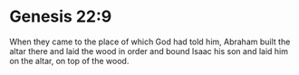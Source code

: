 # Genesis 22:9

When they came to the place of which God had told him, Abraham built the altar there and laid the wood in order and bound Isaac his son and laid him on the altar, on top of the wood.
